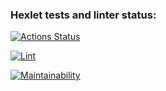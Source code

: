 ### Hexlet tests and linter status:
[![Actions Status](https://github.com/funkylen/php-project-lvl2/workflows/hexlet-check/badge.svg)](https://github.com/funkylen/php-project-lvl2/actions)

[![Lint](https://github.com/funkylen/php-project-lvl1/actions/workflows/lint.yml/badge.svg?branch=main)](https://github.com/funkylen/php-project-lvl1/actions/workflows/lint.yml)

[![Maintainability](https://api.codeclimate.com/v1/badges/0ec72d5923b9b585b2f8/maintainability)](https://codeclimate.com/github/funkylen/php-project-lvl2/maintainability)